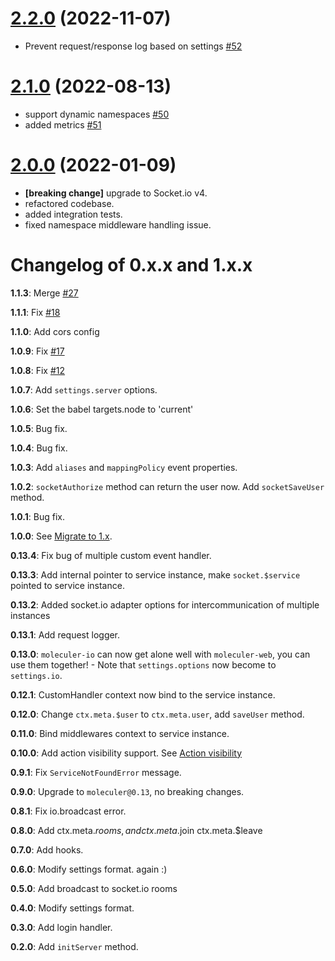 <a name="v2.2.0"></a>

# [2.2.0](https://github.com/moleculerjs/moleculer-io/compare/v2.1.0...v2.2.0) (2022-11-07)

- Prevent request/response log based on settings [#52](https://github.com/moleculerjs/moleculer-io/pull/52)


<a name="v2.1.0"></a>

# [2.1.0](https://github.com/moleculerjs/moleculer-io/compare/v2.0.0...v2.1.0) (2022-08-13)

- support dynamic namespaces [#50](https://github.com/moleculerjs/moleculer-io/pull/50)
- added metrics [#51](https://github.com/moleculerjs/moleculer-io/pull/51)


<a name="v2.0.0"></a>
# [2.0.0](https://github.com/moleculerjs/moleculer-io/compare/2443ce39edf16c0ead578b7e567df94eaf9f0ab9...v2.0.0) (2022-01-09)

- **[breaking change]** upgrade to Socket.io v4.
- refactored codebase.
- added integration tests.
- fixed namespace middleware handling issue.


# Changelog of 0.x.x and 1.x.x

**1.1.3**: Merge [#27](https://github.com/moleculerjs/moleculer-io/pull/27)

**1.1.1**: Fix [#18](https://github.com/moleculerjs/moleculer-io/issues/18)

**1.1.0**: Add cors config

**1.0.9**: Fix [#17](https://github.com/moleculerjs/moleculer-io/issues/17)

**1.0.8**: Fix [#12](https://github.com/moleculerjs/moleculer-io/issues/12)

**1.0.7**: Add `settings.server` options.

**1.0.6**: Set the babel targets.node to 'current'

**1.0.5**: Bug fix.

**1.0.4**: Bug fix.

**1.0.3**: Add `aliases` and `mappingPolicy` event properties.

**1.0.2**: `socketAuthorize` method can return the user now. Add `socketSaveUser` method.

**1.0.1**: Bug fix.

**1.0.0**: See [Migrate to 1.x](migration_to_v1.md).

**0.13.4**: Fix bug of multiple custom event handler.

**0.13.3**: Add internal pointer to service instance, make `socket.$service` pointed to service instance.

**0.13.2**: Added socket.io adapter options for intercommunication of multiple instances

**0.13.1**: Add request logger.

**0.13.0**: `moleculer-io` can now get alone well with `moleculer-web`, you can use them together!
	\- Note that `settings.options` now become to `settings.io`.

**0.12.1**: CustomHandler context now bind to the service instance.

**0.12.0**: Change `ctx.meta.$user` to `ctx.meta.user`, add `saveUser` method.

**0.11.0**: Bind middlewares context to service instance.

**0.10.0**: Add action visibility support. See [Action visibility](https://moleculer.services/docs/0.13/actions.html#Action-visibility)

**0.9.1**: Fix `ServiceNotFoundError` message.

**0.9.0**: Upgrade to `moleculer@0.13`, no breaking changes.

**0.8.1**: Fix io.broadcast error.

**0.8.0**: Add ctx.meta.$rooms, and ctx.meta.$join ctx.meta.$leave

**0.7.0**: Add hooks.

**0.6.0**: Modify settings format. again :)

**0.5.0**: Add broadcast to socket.io rooms

**0.4.0**: Modify settings format.

**0.3.0**: Add login handler.

**0.2.0**: Add `initServer` method.
